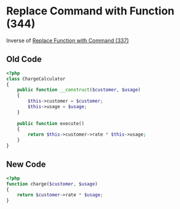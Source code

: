# Replace Command with Function (344)

Inverse of [Replace Function with Command (337)](337%20-%20Replace%20Function%20with%20Command.md)

## Old Code

```php
<?php
class ChargeCalculator
{
    public function __construct($customer, $usage)
    {
        $this->customer = $customer;
        $this->usage = $usage;
    }
    
    public function execute()
    {
        return $this->customer->rate * $this->usage;
    }
}
```

## New Code

```php
<?php
function charge($customer, $usage)
{
    return $customer->rate * $usage;
}
```